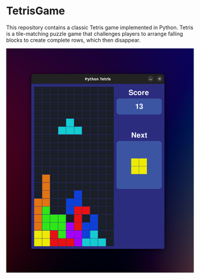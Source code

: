 # TetrisGame
This repository contains a classic Tetris game implemented in Python. Tetris is a tile-matching puzzle game that challenges players to arrange falling blocks to create complete rows, which then disappear.

![Alt Text](https://github.com/saiahhoussem/TetrisGame/blob/main/Screenshot.png?raw=true)
